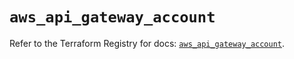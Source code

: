 # `aws_api_gateway_account`

Refer to the Terraform Registry for docs: [`aws_api_gateway_account`](https://registry.terraform.io/providers/hashicorp/aws/5.86.1/docs/resources/api_gateway_account).
